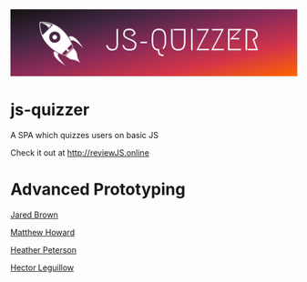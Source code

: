 ![js-quizzer header](https://github.com/JaredBrown138/js-quizzer/blob/master/docs/headerv3.png?raw=true "Title")
# js-quizzer
A SPA which quizzes users on basic JS

Check it out at http://reviewJS.online
# Advanced Prototyping
[Jared Brown](https://github.com/JaredBrown138)

[Matthew Howard](https://github.com/mhoward14)

[Heather Peterson](https://github.com/HeatherPetersonLMM)

[Hector Leguillow](https://github.com/hleguillow1)
